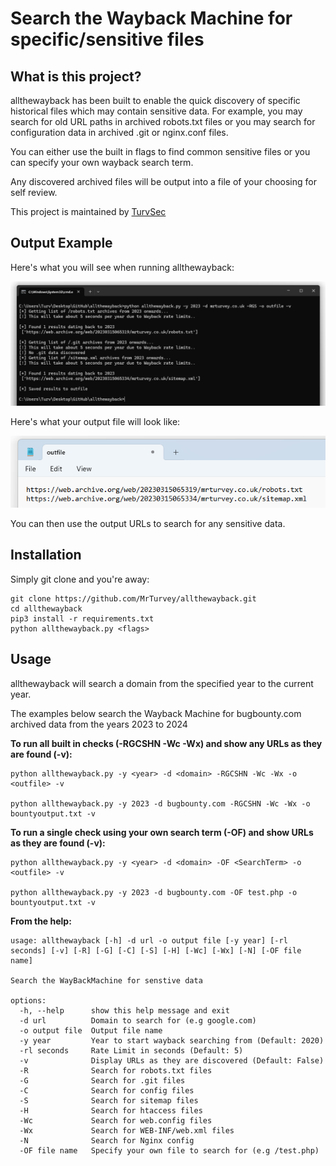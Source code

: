# Search the Wayback Machine for specific/sensitive files
## What is this project? 

allthewayback has been built to enable the quick discovery of specific historical files which may contain sensitive data. For example, you may search for old URL paths in archived robots.txt files or you may search for configuration data in archived .git or nginx.conf files. 

You can either use the built in flags to find common sensitive files or you can specify your own wayback search term.

Any discovered archived files will be output into a file of your choosing for self review.

This project is maintained by [TurvSec](https://twitter.com/TurvSec)

## Output Example 
Here's what you will see when running allthewayback:

![Alt text](/examples/ss1.png "allthewayback Output")

Here's what your output file will look like:

![Alt text](/examples/ss2.png "File Output")

You can then use the output URLs to search for any sensitive data.

## Installation
Simply git clone and you're away:
```
git clone https://github.com/MrTurvey/allthewayback.git
cd allthewayback
pip3 install -r requirements.txt
python allthewayback.py <flags>
```

## Usage
allthewayback will search a domain from the specified year to the current year.

The examples below search the Wayback Machine for bugbounty.com archived data from the years 2023 to 2024

<b>To run all built in checks (-RGCSHN -Wc -Wx) and show any URLs as they are found (-v):</b>
```
python allthewayback.py -y <year> -d <domain> -RGCSHN -Wc -Wx -o <outfile> -v

python allthewayback.py -y 2023 -d bugbounty.com -RGCSHN -Wc -Wx -o bountyoutput.txt -v
```

<b>To run a single check using your own search term (-OF) and show URLs as they are found (-v):</b>
```
python allthewayback.py -y <year> -d <domain> -OF <SearchTerm> -o <outfile> -v

python allthewayback.py -y 2023 -d bugbounty.com -OF test.php -o bountyoutput.txt -v
```

<b>From the help:</b>

```
usage: allthewayback [-h] -d url -o output file [-y year] [-rl seconds] [-v] [-R] [-G] [-C] [-S] [-H] [-Wc] [-Wx] [-N] [-OF file name]

Search the WayBackMachine for senstive data

options:
  -h, --help      show this help message and exit
  -d url          Domain to search for (e.g google.com)
  -o output file  Output file name
  -y year         Year to start wayback searching from (Default: 2020)
  -rl seconds     Rate Limit in seconds (Default: 5)
  -v              Display URLs as they are discovered (Default: False)
  -R              Search for robots.txt files
  -G              Search for .git files
  -C              Search for config files
  -S              Search for sitemap files
  -H              Search for htaccess files
  -Wc             Search for web.config files
  -Wx             Search for WEB-INF/web.xml files
  -N              Search for Nginx config
  -OF file name   Specify your own file to search for (e.g /test.php)
```

